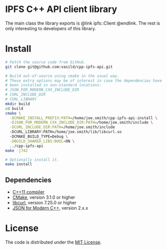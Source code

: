 # IPFS C++ API client library

The main class the library exports is @link ipfs::Client @endlink. The rest is only interesting to developers of this library.

# Install

```sh
# Fetch the source code from GitHub.
git clone git@github.com:vasild/cpp-ipfs-api.git

# Build out-of-source using cmake in the usual way.
# These extra options may be of interest in case the dependencies have
# been installed in non-standard locations:
# JSON_FOR_MODERN_CXX_INCLUDE_DIR
# CURL_INCLUDE_DIR
# CURL_LIBRARY
mkdir build
cd build
cmake \
  -DCMAKE_INSTALL_PREFIX:PATH=/home/joe.smith/cpp-ipfs-api-install \
  -DJSON_FOR_MODERN_CXX_INCLUDE_DIR:PATH=/home/joe.smith/include \
  -DCURL_INCLUDE_DIR:PATH=/home/joe.smith/include
  -DCURL_LIBRARY:PATH=/home/joe.smith/lib/libcurl.so
  -DCMAKE_BUILD_TYPE=Debug \
  -DBUILD_SHARED_LIBS:BOOL=ON \
  ../cpp-ipfs-api
make -j742

# Optionally install it.
make install
```

## Dependencies

- [C++11 compiler](https://github.com/nlohmann/json#supported-compilers)
- [CMake](http://cmake.org), version 3.1.0 or higher
- [libcurl](https://curl.haxx.se/libcurl), version 7.25.0 or higher
- [JSON for Modern C++](https://github.com/nlohmann/json), version 2.x.x

# License

The code is distributed under the [MIT License](http://opensource.org/licenses/MIT).
